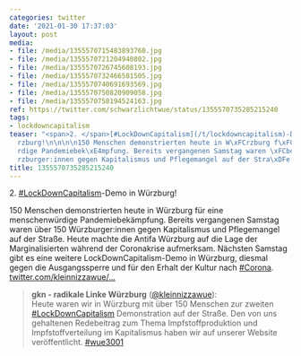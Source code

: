 ```yaml
---
categories: twitter
date: '2021-01-30 17:37:03'
layout: post
media:
- file: /media/1355570715483893760.jpg
- file: /media/1355570721204940802.jpg
- file: /media/1355570726745608193.jpg
- file: /media/1355570732466581505.jpg
- file: /media/1355570740691693569.jpg
- file: /media/1355570750820909058.jpg
- file: /media/1355570758194524163.jpg
ref: https://twitter.com/schwarzlichtwue/status/1355570735285215240
tags:
- lockdowncapitalism
teaser: "<span>2. </span>[#LockDownCapitalism](/t/lockdowncapitalism)-Demo in W\xFC\
  rzburg!\n\n\n\n150 Menschen demonstrierten heute in W\xFCrzburg f\xFCr eine menschenw\xFC\
  rdige Pandemiebek\xE4mpfung. Bereits vergangenen Samstag waren \xFCber 150 W\xFC\
  rzburger:innen gegen Kapitalismus und Pflegemangel auf der Stra\xDFe. "
title: 1355570735285215240
---
```

<span>2. </span>[#LockDownCapitalism](/t/lockdowncapitalism)-Demo in Würzburg!



150 Menschen demonstrierten heute in Würzburg für eine menschenwürdige Pandemiebekämpfung. Bereits vergangenen Samstag waren über 150 Würzburger:innen gegen Kapitalismus und Pflegemangel auf der Straße. 
Heute machte die Antifa Würzburg auf die Lage der Marginalisierten während der Coronakrise aufmerksam. Nächsten Samstag gibt es eine weitere LockDownCapitalism-Demo in Würzburg, diesmal gegen die Ausgangssperre und für den Erhalt der Kultur nach [#Corona](/t/corona). 
[twitter.com/kleinnizzawue/…](https://twitter.com/kleinnizzawue/status/1355573735097577474?s=19)
> <b>gkn - radikale Linke Würzburg</b> ([@kleinnizzawue](https://twitter.com/kleinnizzawue)):  
>Heute waren wir  in Würzburg mit über 150 Menschen zur zweiten [#LockDownCapitalism](/t/lockdowncapitalism)  Demonstration auf der Straße. Den von uns gehaltenen Redebeitrag zum Thema Impfstoffproduktion und Impfstoffverteilung im Kapitalismus haben wir auf unserer Website veröffentlicht. [#wue3001](/t/wue3001)   

